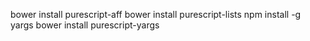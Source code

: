 bower install purescript-aff
bower install purescript-lists
npm install -g yargs
bower install purescript-yargs
